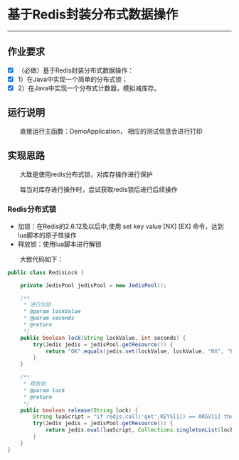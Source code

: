 # 基于Redis封装分布式数据操作
***
## 作业要求
- [x] （必做）基于Redis封装分布式数据操作：
 - [x] 1）在Java中实现一个简单的分布式锁；
 - [x] 2）在Java中实现一个分布式计数器，模拟减库存。
 
## 运行说明
&ensp;&ensp;&ensp;&ensp;直接运行主函数：DemoApplication， 相应的测试信息会进行打印
 
## 实现思路
&ensp;&ensp;&ensp;&ensp;大致是使用redis分布式锁，对库存操作进行保护

&ensp;&ensp;&ensp;&ensp;每当对库存进行操作时，尝试获取redis锁后进行后续操作

### Redis分布式锁
- 加锁：在Redis的2.6.12及以后中,使用 set key value [NX] [EX] 命令，达到lua脚本的原子性操作
- 释放锁：使用lua脚本进行解锁

&ensp;&ensp;&ensp;&ensp;大致代码如下：

```java
public class RedisLock {

    private JedisPool jedisPool = new JedisPool();

    /**
     * 进行加锁
     * @param lockValue
     * @param seconds
     * @return
     */
    public boolean lock(String lockValue, int seconds) {
        try(Jedis jedis = jedisPool.getResource()) {
            return "OK".equals(jedis.set(lockValue, lockValue, "NX", "EX", seconds));
        }
    }

    /**
     * 释放锁
     * @param lock
     * @return
     */
    public boolean release(String lock) {
        String luaScript = "if redis.call('get',KEYS[1]) == ARGV[1] then " + "return redis.call('del',KEYS[1]) else return 0 end";
        try(Jedis jedis = jedisPool.getResource()) {
            return jedis.eval(luaScript, Collections.singletonList(lock), Collections.singletonList(lock)).equals(1L);
        }
    }
}
```
